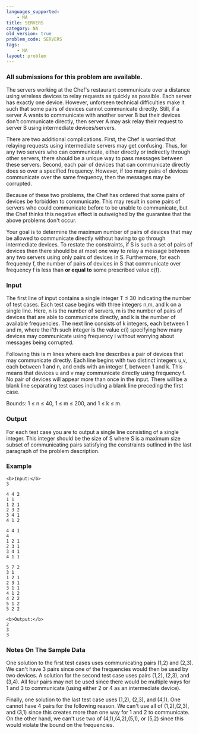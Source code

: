 ```yaml
---
languages_supported:
    - NA
title: SERVERS
category: NA
old_version: true
problem_code: SERVERS
tags:
    - NA
layout: problem
---
```

###  All submissions for this problem are available. 

The servers working at the Chef's restaurant communicate over a distance using wireless devices to relay requests as quickly as possible. Each server has exactly one device. However, unforseen technical difficulties make it such that some pairs of devices cannot communicate directly. Still, if a server A wants to communicate with another server B but their devices don't communicate directly, then server A may ask relay their request to server B using intermediate devices/servers.

There are two additional complications. First, the Chef is worried that relaying requests using intermediate servers may get confusing. Thus, for any two servers who can communicate, either directly or indirectly through other servers, there should be a unique way to pass messages between these servers. Second, each pair of devices that can communicate directly does so over a specified frequency. However, if too many pairs of devices communicate over the same frequency, then the messages may be corrupted.

Because of these two problems, the Chef has ordered that some pairs of devices be forbidden to communicate. This may result in some pairs of servers who could communicate before to be unable to communicate, but the Chef thinks this negative effect is outweighed by the guarantee that the above problems don't occur.

Your goal is to determine the maximum number of pairs of devices that may be allowed to communicate directly without having to go through intermediate devices. To restate the constraints, if S is such a set of pairs of devices then there should be at most one way to relay a message between any two servers using only pairs of devices in S. Furthermore, for each frequency f, the number of pairs of devices in S that communicate over frequency f is less than **or equal to** some prescribed value c(f).

### Input

The first line of input contains a single integer T ≤ 30 indicating the number of test cases. Each test case begins with three integers n,m, and k on a single line. Here, n is the number of servers, m is the number of pairs of devices that are able to communicate directly, and k is the number of available frequencies. The next line consists of k integers, each between 1 and m, where the i'th such integer is the value c(i) specifying how many devices may communicate using frequency i without worrying about messages being corrupted.

Following this is m lines where each line describes a pair of devices that may communicate directly. Each line begins with two distinct integers u,v, each between 1 and n, and ends with an integer f, between 1 and k. This means that devices u and v may communicate directly using frequency f. No pair of devices will appear more than once in the input. There will be a blank line separating test cases including a blank line preceding the first case.

Bounds: 1 ≤ n ≤ 40, 1 ≤ m ≤ 200, and 1 ≤ k ≤ m.

### Output

For each test case you are to output a single line consisting of a single integer. This integer should be the size of S where S is a maximum size subset of communicating pairs satisfying the constraints outlined in the last paragraph of the problem description.

### Example

```
<b>Input:</b>
3

4 4 2
1 1
1 2 1
2 3 2
3 4 1
4 1 2

4 4 1
4
1 2 1
2 3 1
3 4 1
4 1 1

5 7 2
3 1
1 2 1
2 3 1
3 1 1
4 1 2
4 2 2
5 1 2
5 2 2

<b>Output:</b>
2
3
3

```
### Notes On The Sample Data

One solution to the first test cases uses communicating pairs (1,2) and (2,3). We can't have 3 pairs since one of the frequencies would then be used by two devices. A solution for the second test case uses pairs (1,2), (2,3), and (3,4). All four pairs may not be used since there would be multiple ways for 1 and 3 to communicate (using either 2 or 4 as an intermediate device).

Finally, one solution to the last test case uses (1,2), (2,3), and (4,1). One cannot have 4 pairs for the following reason. We can't use all of (1,2),(2,3), and (3,1) since this creates more than one way for 1 and 2 to communicate. On the other hand, we can't use two of (4,1),(4,2),(5,1), or (5,2) since this would violate the bound on the frequencies.
